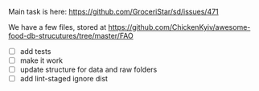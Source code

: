 Main task is here: https://github.com/GroceriStar/sd/issues/471

We have a few files, stored at https://github.com/ChickenKyiv/awesome-food-db-strucutures/tree/master/FAO

- [ ] add tests
- [ ] make it work
- [ ] update structure for data and raw folders
- [ ] add lint-staged ignore dist
